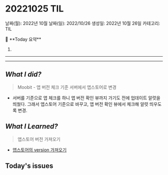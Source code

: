 # 20221025 TIL

날짜(월): 2022년 10월
날짜(일): 2022/10/26
생성일: 2022년 10월 26일
카테고리: TIL

<aside>
🌟 **Today 요약**

1. 

---

---

</aside>

## *What I did?*

> Moobit - 앱 버전 체크 기준 서버에서 앱스토어로 변경
> 
- 서버를 기준으로 앱 체크를 하니 앱 버전 확인 뷰까지 가기도 전에 업데이트 알럿을 띄웠다. 그래서 앱스토어 기준으로 바꾸고, 앱 버전 확인 뷰에서 체크해 알럿 띄우도록 변경.

## *What I Learned?*

> 앱스토어 버전 가져오기
> 
- [앱스토어의 version 가져오기](https://www.notion.so/version-e11e7c81562d4cc7bc61fbe1e82f80ec)

## Today's issues